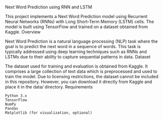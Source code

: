 Next Word Prediction using RNN and LSTM

This project implements a Next Word Prediction model using Recurrent Neural Networks (RNNs) with Long Short-Term Memory (LSTM) cells. The model is built using TensorFlow and trained on a dataset obtained from Kaggle.
Overview

Next Word Prediction is a natural language processing (NLP) task where the goal is to predict the next word in a sequence of words. This task is typically addressed using deep learning techniques such as RNNs and LSTMs due to their ability to capture sequential patterns in data.
Dataset

The dataset used for training and evaluation is obtained from Kaggle. It comprises a large collection of text data which is preprocessed and used to train the model. Due to licensing restrictions, the dataset cannot be included in this repository. However, you can download it directly from Kaggle and place it in the data/ directory.
Requirements

    Python 3.x
    TensorFlow
    NumPy
    Pandas
    Matplotlib (for visualization, optional)

